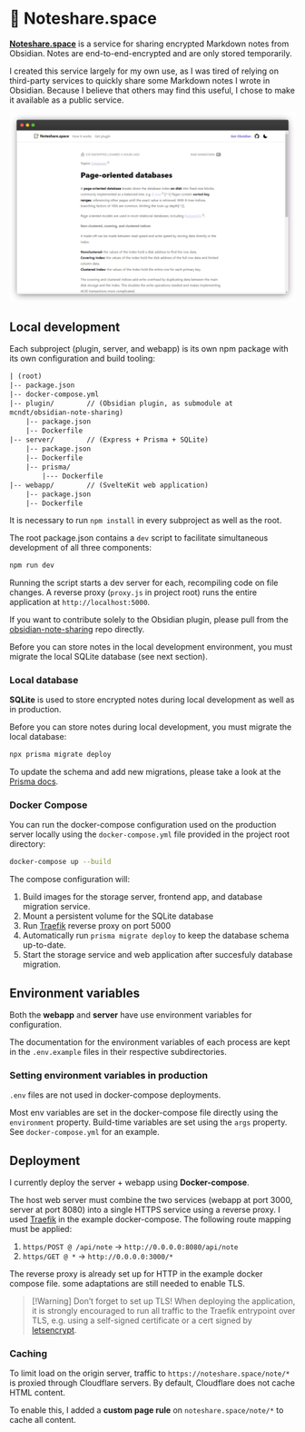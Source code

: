 # 📝 Noteshare.space

**[Noteshare.space](https://noteshare.space)** is a service for sharing encrypted Markdown notes from Obsidian. Notes are end-to-end-encrypted and are only stored temporarily.

I created this service largely for my own use, as I was tired of relying on third-party services to quickly share some Markdown notes I wrote in Obsidian. Because I believe that others may find this useful, I chose to make it available as a public service.

![Preview of a noteshare.space shared note](/img/preview.png)


## Local development

Each subproject (plugin, server, and webapp) is its own npm package with its own configuration and build tooling:

```
| (root)
|-- package.json
|-- docker-compose.yml
|-- plugin/        // (Obsidian plugin, as submodule at mcndt/obsidian-note-sharing)
	|-- package.json
	|-- Dockerfile
|-- server/        // (Express + Prisma + SQLite)
	|-- package.json
	|-- Dockerfile
	|-- prisma/
		|--- Dockerfile
|-- webapp/        // (SvelteKit web application)
	|-- package.json
	|-- Dockerfile
```

It is necessary to run `npm install` in every subproject as well as the root.

The root package.json contains a `dev` script to facilitate simultaneous development of all three components:

```bash
npm run dev
```

Running the script starts a dev server for each, recompiling code on file changes. A reverse proxy (`proxy.js` in project root) runs the entire application at `http://localhost:5000`.

If you want to contribute solely to the Obsidian plugin, please pull from the [obsidian-note-sharing](https://github.com/mcndt/obsidian-note-sharing) repo directly.

Before you can store notes in the local development environment, you must migrate the local SQLite database (see next section).

### Local database

**SQLite** is used to store encrypted notes during local development as well as in production.

Before you can store notes during local development, you must migrate the local database:

```bash
npx prisma migrate deploy
```

To update the schema and add new migrations, please take a look at the [Prisma docs](https://www.prisma.io/docs/concepts/components/prisma-migrate).

### Docker Compose

You can run the docker-compose configuration used on the production server locally using the `docker-compose.yml` file provided in the project root directory:

```bash
docker-compose up --build
```

The compose configuration will:

1. Build images for the storage server, frontend app, and database migration service.
2. Mount a persistent volume for the SQLite database
3. Run [Traefik](https://traefik.io/traefik/) reverse proxy on port 5000
4. Automatically run `prisma migrate deploy` to keep the database schema up-to-date.
5. Start the storage service and web application after succesfuly database migration.

## Environment variables

Both the **webapp** and **server** have use environment variables for configuration.

The documentation for the environment variables of each process are kept in the `.env.example` files in their respective subdirectories.

### Setting environment variables in production

`.env` files are not used in docker-compose deployments.

Most env variables are set in the docker-compose file directly using the `environment` property. Build-time variables are set using the `args` property. See `docker-compose.yml` for an example.

## Deployment

I currently deploy the server + webapp using **Docker-compose**.

The host web server must combine the two services (webapp at port 3000, server at port 8080) into a single HTTPS service using a reverse proxy. I used [Traefik](https://doc.traefik.io/traefik/getting-started/quick-start/) in the example docker-compose. The following route mapping must be applied:

1. `https/POST @ /api/note` -> `http://0.0.0.0:8080/api/note`
2. `https/GET @ *` → `http://0.0.0.0:3000/*`

The reverse proxy is already set up for HTTP in the example docker compose file. some adaptations are still needed to enable TLS.

> [!Warning] Don’t forget to set up TLS!
> When deploying the application, it is strongly encouraged to run all traffic to the Traefik entrypoint over TLS, e.g. using a self-signed certificate or a cert signed by [letsencrypt](https://letsencrypt.org/).

### Caching

To limit load on the origin server, traffic to `https://noteshare.space/note/*` is proxied through Cloudflare servers. By default, Cloudflare does not cache HTML content.

To enable this, I added a **custom page rule** on `noteshare.space/note/*` to cache all content.

